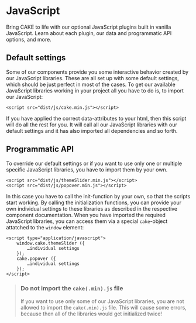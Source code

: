 # JavaScript

Bring CAKE to life with our optional JavaScript plugins built in vanilla JavaScript. Learn about each plugin, our data and programmatic API options, and more.

## Default settings

Some of our components provide you some interactive behavior created by our JavaScript libraries. These are all set up with some default settings, which should be just perfect in most of the cases.
To get our available JavaScript libraries working in your project all you have to do is, to import our JavaScript:

    <script src="dist/js/cake.min.js"></script>

If you have applied the correct data-attributes to your html, then this script will do all the rest for you.
It will call all our JavaScript libraries with our default settings and it has also imported all dependencies and so forth.

## Programmatic API

To override our default settings or if you want to use only one or multiple specific JavaScript libraries, you have to import them by your own.

    <script src="dist/js/themeSlider.min.js"></script>
    <script src="dist/js/popover.min.js"></script>

In this case you have to call the init-function by your own, so that the scripts start working. By calling the initialization functions, you can provide your own individual settings to these libraries as described in the respective component documentation.
When you have imported the required JavaScript libraries, you can access them via a special `cake`-object attatched to the `window` element:

    <script type="application/javascript">
        window.cake.themeSlider ({
            …individual settings
        });
        cake.popover ({
            …individual settings
        });
    </script>

> ### Do not import the `cake(.min).js` file
>
> If you want to use only some of our JavaScript libraries, you are not allowed to import the `cake(.min).js` file. This will cause some errors, because then all of the libraries would get initialized twice!
